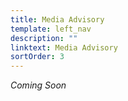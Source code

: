 ```yaml
---
title: Media Advisory
template: left_nav
description: ""
linktext: Media Advisory
sortOrder: 3
---
```


*Coming Soon*
